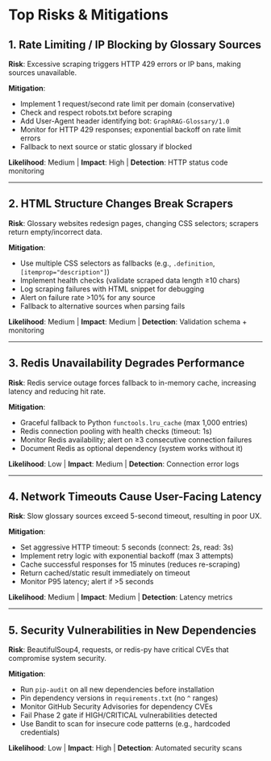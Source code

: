 # Top Risks & Mitigations

## 1. Rate Limiting / IP Blocking by Glossary Sources
**Risk**: Excessive scraping triggers HTTP 429 errors or IP bans, making sources unavailable.

**Mitigation**:
- Implement 1 request/second rate limit per domain (conservative)
- Check and respect robots.txt before scraping
- Add User-Agent header identifying bot: `GraphRAG-Glossary/1.0`
- Monitor for HTTP 429 responses; exponential backoff on rate limit errors
- Fallback to next source or static glossary if blocked

**Likelihood**: Medium | **Impact**: High | **Detection**: HTTP status code monitoring

---

## 2. HTML Structure Changes Break Scrapers
**Risk**: Glossary websites redesign pages, changing CSS selectors; scrapers return empty/incorrect data.

**Mitigation**:
- Use multiple CSS selectors as fallbacks (e.g., `.definition`, `[itemprop="description"]`)
- Implement health checks (validate scraped data length ≥10 chars)
- Log scraping failures with HTML snippet for debugging
- Alert on failure rate >10% for any source
- Fallback to alternative sources when parsing fails

**Likelihood**: Medium | **Impact**: Medium | **Detection**: Validation schema + monitoring

---

## 3. Redis Unavailability Degrades Performance
**Risk**: Redis service outage forces fallback to in-memory cache, increasing latency and reducing hit rate.

**Mitigation**:
- Graceful fallback to Python `functools.lru_cache` (max 1,000 entries)
- Redis connection pooling with health checks (timeout: 1s)
- Monitor Redis availability; alert on ≥3 consecutive connection failures
- Document Redis as optional dependency (system works without it)

**Likelihood**: Low | **Impact**: Medium | **Detection**: Connection error logs

---

## 4. Network Timeouts Cause User-Facing Latency
**Risk**: Slow glossary sources exceed 5-second timeout, resulting in poor UX.

**Mitigation**:
- Set aggressive HTTP timeout: 5 seconds (connect: 2s, read: 3s)
- Implement retry logic with exponential backoff (max 3 attempts)
- Cache successful responses for 15 minutes (reduces re-scraping)
- Return cached/static result immediately on timeout
- Monitor P95 latency; alert if >5 seconds

**Likelihood**: Medium | **Impact**: Medium | **Detection**: Latency metrics

---

## 5. Security Vulnerabilities in New Dependencies
**Risk**: BeautifulSoup4, requests, or redis-py have critical CVEs that compromise system security.

**Mitigation**:
- Run `pip-audit` on all new dependencies before installation
- Pin dependency versions in `requirements.txt` (no `^` ranges)
- Monitor GitHub Security Advisories for dependency CVEs
- Fail Phase 2 gate if HIGH/CRITICAL vulnerabilities detected
- Use Bandit to scan for insecure code patterns (e.g., hardcoded credentials)

**Likelihood**: Low | **Impact**: High | **Detection**: Automated security scans
